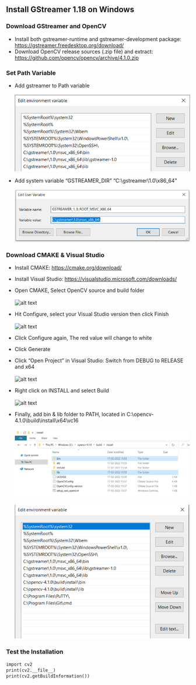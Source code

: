 ## Install GStreamer 1.18 on Windows

### Download GStreamer and OpenCV
* Install both gstreamer-runtime and gstreamer-development package: https://gstreamer.freedesktop.org/download/ 
* Download OpenCV release sources (.zip file) and extract: https://github.com/opencv/opencv/archive/4.1.0.zip


### Set Path Variable
* Add gstreamer to Path variable\
\
![alt text](https://github.com/FirdowsRahaman/Streaming-Raspberry-Pi-Camera-Using-GStreamer/blob/main/images/edit_env_variable.PNG)

* Add system variable “GSTREAMER_DIR” “C:\gstreamer\1.0\x86_64” \
\
![alt text](https://github.com/FirdowsRahaman/Streaming-Raspberry-Pi-Camera-Using-GStreamer/blob/main/images/edit_system_variable.PNG)

   
### Download CMAKE & Visual Studio
*  Install CMAKE: https://cmake.org/download/ 
*  Install Visual Studio: https://visualstudio.microsoft.com/downloads/
*  Open CMAKE, Select OpenCV source and build folder \
\
![alt text](https://miro.medium.com/max/696/1*_KyykDayHWfsfhUk609Vkw.png)

* Hit Configure, select your Visual Studio version then click Finish \
\
![alt text](https://miro.medium.com/max/1004/1*uSKSIS1IAr87rjBWMn4YNA.png)

* Click Configure again, The red value will change to white
* Click Generate
* Click “Open Project” in Visual Studio: Switch from DEBUG to RELEASE and x64 \
\
![alt text](https://miro.medium.com/max/928/1*i0MWwkVK4sM4n48phaHEuw.png)

* Right click on INSTALL and select Build \
\
![alt text](https://miro.medium.com/max/554/1*_Y7n7o_z5af1gUuQ-OHhig.png)

* Finally, add bin & lib folder to PATH, located in C:\opencv-4.1.0\build\install\x64\vc16 \
\
![alt text](https://github.com/FirdowsRahaman/Streaming-Raspberry-Pi-Camera-Using-GStreamer/blob/main/images/opencv_path.PNG) \
\
![alt text](https://github.com/FirdowsRahaman/Streaming-Raspberry-Pi-Camera-Using-GStreamer/blob/main/images/opencv_env_path.PNG)
   

### Test the Installation
    import cv2
    print(cv2.__file__)
    print(cv2.getBuildInformation())
